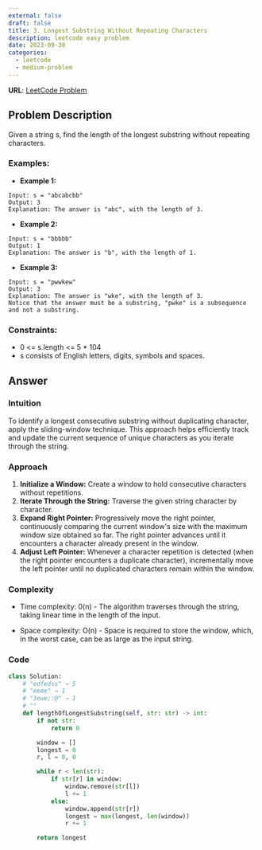 ```yaml
---
external: false
draft: false
title: 3. Longest Substring Without Repeating Characters
description: leetcode easy problem
date: 2023-09-30
categories:
  - leetcode
  - medium-problem
---
```


**URL**: [LeetCode Problem](https://leetcode.com/problems/longest-substring-without-repeating-characters/description/)

## Problem Description

Given a string s, find the length of the longest
substring
without repeating characters.

### Examples:

- **Example 1:**

```plaintext
Input: s = "abcabcbb"
Output: 3
Explanation: The answer is "abc", with the length of 3.
```

- **Example 2:**

```plaintext
Input: s = "bbbbb"
Output: 1
Explanation: The answer is "b", with the length of 1.
```

- **Example 3:**

```plaintext
Input: s = "pwwkew"
Output: 3
Explanation: The answer is "wke", with the length of 3.
Notice that the answer must be a substring, "pwke" is a subsequence and not a substring.
```

### Constraints:

- 0 <= s.length <= 5 \* 104
- s consists of English letters, digits, symbols and spaces.

## Answer

### Intuition

To identify a longest consecutive substring without duplicating character, apply the sliding-window technique. This approach helps efficiently track and update the current sequence of unique characters as you iterate through the string.

### Approach

1. **Initialize a Window:** Create a window to hold consecutive characters without repetitions.
2. **Iterate Through the String:** Traverse the given string character by character.
3. **Expand Right Pointer:** Progressively move the right pointer, continuously comparing the current window's size with the maximum window size obtained so far. The right pointer advances until it encounters a character already present in the window.
4. **Adjust Left Pointer:** Whenever a character repetition is detected (when the right pointer encounters a duplicate character), incrementally move the left pointer until no duplicated characters remain within the window.

### Complexity

- Time complexity: 0(n) - The algorithm traverses through the string, taking linear time in the length of the input.

- Space complexity: O(n) - Space is required to store the window, which, in the worst case, can be as large as the input string.

### Code

```python
class Solution:
    # "edfedss" → 5
    # "eeee" → 1
    # "3ewe;:@" → 1
    # ""
    def lengthOfLongestSubstring(self, str: str) -> int:
        if not str:
            return 0

        window = []
        longest = 0
        r, l = 0, 0

        while r < len(str):
            if str[r] in window:
                window.remove(str[l])
                l += 1
            else:
                window.append(str[r])
                longest = max(longest, len(window))
                r += 1

        return longest
```
